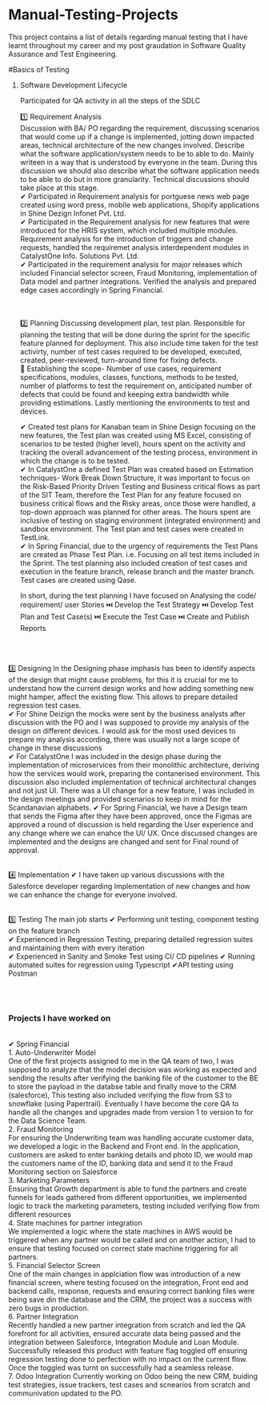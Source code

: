 # Manual-Testing-Projects

This project contains a list of details regarding manual testing that I have learnt throughout my career and my post graudation in Software Quality Assurance and Test Engineering.

#Basics of Testing

1. Software Development Lifecycle

   Participated for QA activity in all the steps of the SDLC
   
   1️⃣ Requirement Analysis <br>
   Discussion with BA/ PO regarding the requirement, discussing scenarios that would come up if a change is implemented, jotting down impacted areas, technical architecture of the new     changes involved. Describe what the software application/system needs to be to able to do. Mainly writeen in a way that is understood by everyone in the team. During this discussion we should also describe what the software application needs to be able to do but in more granularity. Technical discussions should take place at this stage.  <br>
   ✔ Participated in Requirement analysis for portguese news web page created using word press, mobile web applications, Shopify applications in Shine Dezign Infonet Pvt. Ltd. <br>
   ✔ Participated in the Requirement analysis for new features that were introduced for the HRIS system, which included multiple modules. Requirement analysis for the  introduction of triggers and change requests, handled the  requiremet analysis interdependent modules in CatalystOne Info. Solutions Pvt. Ltd. <br>
   ✔ Participated in the requirement analysis for major releases which included Financial selector screen, Fraud Monitoring, implementation of Data model and partner integrations. Verified 
     the analysis and prepared edge cases accordingly in Spring Financial. <br>
<br><br>

   2️⃣ Planning
   Discussing development plan, test plan. Responsible for planning the testing that will be done during the sprint for the specific feature planned for deployment. This also include time taken for the test activirty, number of test cases required to be developed, executed, created, peer-reviewed, turn-around time for fixing defects. <br>
   🔼 Establishing the scope- Number of use cases, requirement specifications, modules, classes, functions, methods to be tested, number of platforms to test the requirement on, anticipated number of defects that could be found and keeping extra bandwidth while providing estimations. Lastly mentioning the environments to test and devices.

   ✔ Created test plans for Kanaban team in Shine Design focusing on the new features, the Test plan was created using MS Excel, consisting of scenarios to be tested (higher level), hours spent on the activity and tracking the overall advancement of the testing process, environment in which the change is to be tested. <br>
   ✔ In CatalystOne a defined Test Plan was created based on Estimation techniques- Work Break Down Structure, it was important to focus on the Risk-Based Priority Driven Testing and Business critical flows as part of the SIT Team, therefore the Test Plan for any feature focused on business critical flows and the Risky areas, once those were handled, a top-down approach was planned for other areas. The hours spent are inclusive of testing on staging environment (integrated environment) and sandbox environment. The Test plan and test cases were created in TestLink. <br>
   ✔ In Spring Financial, due to the urgency of requirements the Test Plans are created as Phase Test Plan. i.e. Focusing on all test items included in the Sprint. The test planning also included creation of test cases and execution in the feature branch, release branch and the master branch. Test cases are created using Qase. <br>

   In short, during the test planning I have focused on Analysing the code/ requirement/ user Stories ⏭️ Develop the Test Strategy ⏭️ Develop Test Plan and Test Case(s) ⏭️ Execute the Test Case ⏭️ Create and Publish Reports


<br><br>

   3️⃣ Designing
   In the Designing phase imphasis has been to identify aspects of the design that might cause problems, for this it is crucial for me to understand how the current design works and how adding something new might hamper, affect the existing flow. This allows to prepare detailed regression test cases.<br>
   ✔ For Shine Deizign the mocks were sent by the business analysts after discussion with the PO and I was supposed to provide my analysis of the design on different devices. I would ask for the most used devices to prepare my analysis according, there was usually not a large scope of change in these discussions <br>
  ✔ For CatalystOne I was included in the design phase during the implementation of microservices from their monolithic architecture, deriving how the services would work, preparing the contanerised environment. This discussion also included implementation of technical architectural changes and not just UI. There was a UI change for a new feature, I was included in the design meetings and provided scenarios to keep in mind for the Scandanavian alphabets.
   ✔ For Spring Financial, we have a Design team that sends the Figma after they have been approved, once the Figmas are approved a round of discussion is held regarding the User experience and any change where we can enahce the UI/ UX. Once discussed changes are implemented and the designs are changed and sent for Final round of approval. <br><br>

   4️⃣ Implementation
  ✔  I have taken up various discussions with the Salesforce developer regarding Implementation of new changes and how we can enhance the change for everyone involved.  <br><br>

  5️⃣ Testing
  The main job starts
  ✔ Performing unit testing, component testing on the feature branch <br>
  ✔ Experienced in Regression Testing, preparing detailed regression suites and maintaining them with every iteration<br>
  ✔ Experienced in Sanity and Smoke Test using CI/ CD pipelines
  ✔ Running automated suites for regression using Typescript
  ✔API testing using Postman



  <br><br>
  <h3>Projects I have worked on</h3> <br>
   ✔ Spring Financial <br>
   1. Auto-Underwriter Model <br>
   One of the first projects assigned to me in the QA team of two, I was supposed to analyze that the model decision was working as expected and sending the results after verifying the banking file of the customer to the BE to store the payload in the databse table and finally move to the CRM (salesforce), This testing also included verifying the flow from S3 to snowflake (using Papertrail). Eventually I have become the core QA to handle all the changes and upgrades made from version 1 to version to for the Data Science Team. <br>
   2. Fraud Monitoring <br>
   For ensuring the Underwriting team was handling accurate customer data, we developed a logic in the Backend and Front end. In the application, customers are asked to enter banking details and photo ID, we would map the customers name of the ID, banking data and send it to the Fraud Monitoring section on Salesforce <br>
   3. Marketing Parameters <br>
   Ensuring that Growth department is able to fund the partners and create funnels for leads gathered from different opportunities, we implemented logic to track the marketing parameters, testing included verifying flow from different resources <br>
   4. State machines for partner integration <br>
   We implemented a logic where the state machines in AWS would be triggered when any partner would be called and on another action, I had to ensure that testing focused on correct state machine triggering for all partners. <br>
   5. Financial Selector Screen <br>
   One of the main changes in applciation flow was introduction of a new financial screen, where testing focused on the integration, Front end and backend calls, response, requests and ensuring correct banking files were being save din the database and the CRM, the project was a success with zero bugs in production. <br>
   6. Partner Integration <br>
   Recently handled a new partner integration from scratch and led the QA forefront for all activities, ensured accurate data being passed and the integration between Salesforce, Integration Module and Loan Module. Successfully released this product with feature flag toggled off ensuring regression testing done to perfection with no impact on the current flow. Once the toggled was turnt on successfully had a seamless release.<br>
   7. Odoo Integration
   Currently working on Odoo being the new CRM, buiding test strategies, issue trackers, test cases and scnearios from scratch and communivation updated to the PO.
